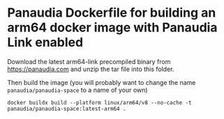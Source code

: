 # Panaudia Dockerfile for building an arm64 docker image with Panaudia Link enabled

Download the latest arm64-link precompiled binary from https://panaudia.com and unzip the tar file into this folder.

Then build the image (you will probably want to change the name `panaudia/panaudia-space` to a name of your own)

```
docker buildx build --platform linux/arm64/v8 --no-cache -t panaudia/panaudia-space:latest-arm64 .
```



